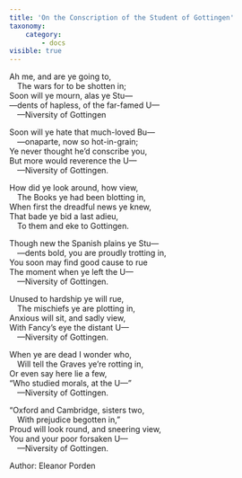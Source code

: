 ```yaml
---
title: 'On the Conscription of the Student of Gottingen'
taxonomy:
    category:
        - docs
visible: true
---
```


<div class="poem">
<p>
Ah me, and are ye going to,<br>
&emsp;The wars for to be shotten in;<br>
Soon will ye mourn, alas ye Stu—<br>
—dents of hapless, of the far-famed U—<br>
&emsp;—Niversity of Gottingen 
</p>
<p>
Soon will ye hate that much-loved Bu—<br>
&emsp;—onaparte, now so hot-in-grain;<br>
Ye never thought he’d conscribe you,<br>
But more would reverence the U—<br>
&emsp;—Niversity of Gottingen. 
</p>
<p>
How did ye look around, how view,<br>
&emsp;The Books ye had been blotting in,<br>
When first the dreadful news ye knew,<br>
That bade ye bid a last adieu,<br>
&emsp;To them and eke to Gottingen.<br>
</p>
<p>
<span data-tippy="All soldiers non to Spain" class="green">Though new the Spanish plains</span> ye Stu—<br>
&emsp;—dents bold, <span data-tippy="in troops are" class="green">you are proudly</span> trotting in,<br>
<span data-tippy="And" class="green">You</span> soon may find good cause to rue<br>
The moment when ye left the U—<br>
&emsp;—Niversity of Gottingen. 
</p>
<p>
Unused to hardship ye will rue,<br>
&emsp;The mischiefs ye are plotting in,<br>
Anxious will sit, and sadly view,<br>
With Fancy’s eye the distant U—<br>
&emsp;—Niversity of Gottingen.<br>
</p>
<p>
When ye are dead I wonder who,<br>
&emsp;Will tell the Graves ye’re rotting in,<br>
Or even say here lie a few,<br>
“Who studied morals, at the U—”<br>
&emsp;—Niversity of Gottingen.<br>
</p>
<p>
“Oxford and Cambridge, sisters two,<br>
&emsp;With prejudice begotten in,”<br>
Proud will look round, and sneering view,<br>
You and your poor forsaken U—<br>
&emsp;—Niversity of Gottingen.<br>
</p>
</div>
<div class="author">Author: Eleanor Porden</div>